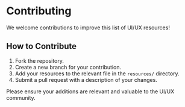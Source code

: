 # Contributing

We welcome contributions to improve this list of UI/UX resources!

## How to Contribute

1. Fork the repository.
2. Create a new branch for your contribution.
3. Add your resources to the relevant file in the `resources/` directory.
4. Submit a pull request with a description of your changes.

Please ensure your additions are relevant and valuable to the UI/UX community.
